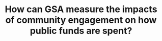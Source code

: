 ---
title: How can GSA measure the impacts of community engagement on how public funds are spent?
year: 2023
description: 
doc-link: assets/resources/Portal - GSA - Community Engagement Final.pdf
aria-label: How can GSA measure the impacts of community engagement on how public funds are spent?
content_tags: 
type: link
filters: opportunity external evaluation evidence-use
post-date: May 24, 2023
---